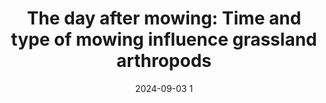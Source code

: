 ---
title: "The day after mowing: Time and type of mowing influence grassland arthropods"

collection: publications

pub_date: 2024-09-03

date: 2024-09-03 1 # Used for sorting 

authors: "Johanna L. Berger, Michael Staab, Margarita Hartlieb, Nadja K. Simons, **Konstans Wells**, Martin M. Gossner, Juliane Vogt, Rafael Achury, Sebastian Seibold, Andreas Hemp, Wolfgang W. Weisser, Nico Blüthgen"

journal: "Ecological Applications"

doi: 10.1002/eap.3022

# PDF link (hosted PDF file)
pdf: https://esajournals.onlinelibrary.wiley.com/doi/epdf/10.1002/eap.3022

# Thumbnail or key figure image
image: https://esajournals.onlinelibrary.wiley.com/cms/asset/c4927c45-8dee-4618-bfe2-9e141bc47250/eap3022-fig-0001-m.jpg

#DataSets


#Link in repository based on file name
permalink: https://yourusername.github.io/publication/2024_Berger_EcolAppl  

# Short plain-text summary of the publication.
excerpt: "The study investigates how mowing timing and frequency affect grassland arthropod communities, finding that any delay in mowing can reduce the negative impact on arthropod species. While modifications to mowing techniques—such as mower type or mowing height and width—may help reduce negative effects, mowing itself remains the primary cause of arthropod decline. The study suggests that reduced mowing frequency, leaving unmown refuges, or using extensive grazing instead of mowing hold the greatest potential to support arthropod populations."

---